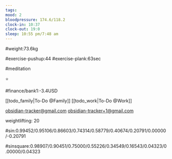 ```yaml
---
tags: 
mood: 2
bloodpressure: 174.6/118.2
clock-in: 10:37
clock-out: 19:0
sleep: 10:55 pm/7:48 am
---
```


#weight:73.6kg

#exercise-pushup:44
#exercise-plank:63sec

#meditation

⭐

#finance/bank1:-3.4USD

[[todo_family|To-Do @Family]]
[[todo_work|To-Do @Work]]

obsidian-tracker@gmail.com
obsidian-tracker+1@gmail.com

weightlifting: 20

#sin:0.99452/0.95106/0.86603/0.74314/0.58779/0.40674/0.20791/0.00000/-0.20791

#sinsquare:0.98907/0.90451/0.75000/0.55226/0.34549/0.16543/0.04323/0.00000/0.04323

